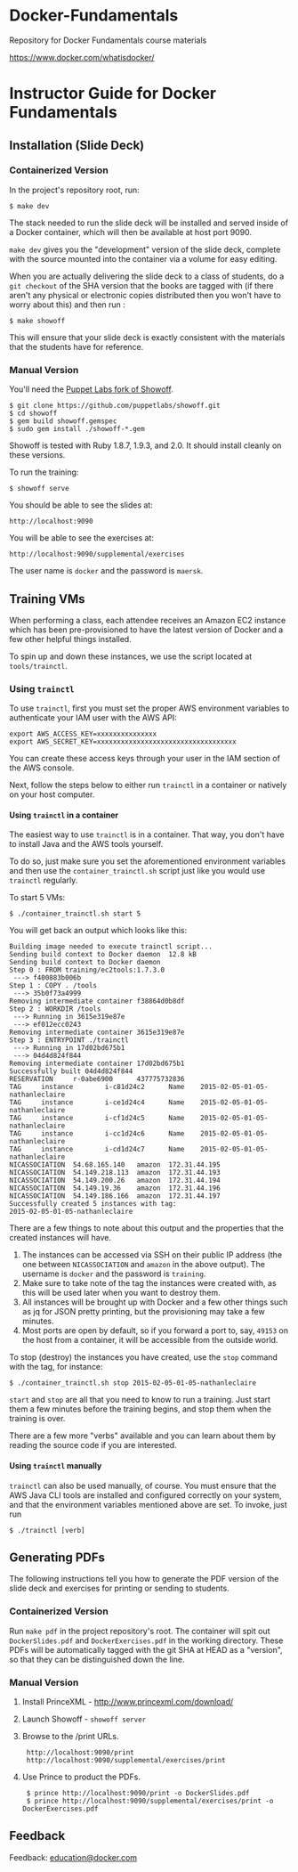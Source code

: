 Docker-Fundamentals
=======================

Repository for Docker Fundamentals course materials

https://www.docker.com/whatisdocker/

# Instructor Guide for Docker Fundamentals 

## Installation (Slide Deck)

### Containerized Version

In the project's repository root, run:

    $ make dev

The stack needed to run the slide deck will be installed and served inside of a
Docker container, which will then be available at host port 9090.

`make dev` gives you the "development" version of the slide deck, complete with
the source mounted into the container via a volume for easy editing.

When you are actually delivering the slide deck to a class of students, do a
`git checkout` of the SHA version that the books are tagged with (if there
aren't any physical or electronic copies distributed then you won't have to
worry about this) and then run :

    $ make showoff

This will ensure that your slide deck is exactly consistent with the materials
that the students have for reference.

### Manual Version

You'll need the [Puppet Labs fork of
Showoff](https://github.com/puppetlabs/showoff/).

    $ git clone https://github.com/puppetlabs/showoff.git
    $ cd showoff
    $ gem build showoff.gemspec
    $ sudo gem install ./showoff-*.gem

Showoff is tested with Ruby 1.8.7, 1.9.3, and 2.0. It should install
cleanly on these versions.

To run the training:

    $ showoff serve

You should be able to see the slides at:

    http://localhost:9090

You will be able to see the exercises at:

    http://localhost:9090/supplemental/exercises

The user name is ``docker`` and the password is ``maersk``.

## Training VMs

When performing a class, each attendee receives an Amazon EC2 instance which has
been pre-provisioned to have the latest version of Docker and a few other
helpful things installed.

To spin up and down these instances, we use the script located at
`tools/trainctl`.

### Using `trainctl`

To use `trainctl`, first you must set the proper AWS environment variables to
authenticate your IAM user with the AWS API:

```
export AWS_ACCESS_KEY=xxxxxxxxxxxxxxx
export AWS_SECRET_KEY=xxxxxxxxxxxxxxxxxxxxxxxxxxxxxxxxxxx
```

You can create these access keys through your user in the IAM section of the AWS
console.

Next, follow the steps below to either run `trainctl` in a container or natively
on your host computer.

#### Using `trainctl` in a container

The easiest way to use `trainctl` is in a container.  That way, you don't have
to install Java and the AWS tools yourself.

To do so, just make sure you set the aforementioned environment variables and
then use the `container_trainctl.sh` script just like you would use `trainctl`
regularly.

To start 5 VMs:

```console
$ ./container_trainctl.sh start 5
```

You will get back an output which looks like this:

```console
Building image needed to execute trainctl script...
Sending build context to Docker daemon  12.8 kB
Sending build context to Docker daemon
Step 0 : FROM training/ec2tools:1.7.3.0
 ---> f400883b006b
Step 1 : COPY . /tools
 ---> 35b0f73a4999
Removing intermediate container f38864d0b8df
Step 2 : WORKDIR /tools
 ---> Running in 3615e319e87e
 ---> ef012ecc0243
Removing intermediate container 3615e319e87e
Step 3 : ENTRYPOINT ./trainctl
 ---> Running in 17d02bd675b1
 ---> 04d4d824f844
Removing intermediate container 17d02bd675b1
Successfully built 04d4d824f844
RESERVATION     r-0abe6900      437775732836
TAG     instance        i-c81d24c2      Name    2015-02-05-01-05-nathanleclaire
TAG     instance        i-ce1d24c4      Name    2015-02-05-01-05-nathanleclaire
TAG     instance        i-cf1d24c5      Name    2015-02-05-01-05-nathanleclaire
TAG     instance        i-cc1d24c6      Name    2015-02-05-01-05-nathanleclaire
TAG     instance        i-cd1d24c7      Name    2015-02-05-01-05-nathanleclaire
NICASSOCIATION  54.68.165.140   amazon  172.31.44.195
NICASSOCIATION  54.149.218.113  amazon  172.31.44.193
NICASSOCIATION  54.149.200.26   amazon  172.31.44.194
NICASSOCIATION  54.149.19.36    amazon  172.31.44.196
NICASSOCIATION  54.149.186.166  amazon  172.31.44.197
Successfully created 5 instances with tag:
2015-02-05-01-05-nathanleclaire
```

There are a few things to note about this output and the properties that the
created instances will have.

1. The instances can be accessed via SSH on their public IP address (the one
   between `NICASSOCIATION` and `amazon` in the above output).  The username is
   `docker` and the password is `training`.
2. Make sure to take note of the tag the instances were created with, as this
   will be used later when you want to destroy them.
3. All instances will be brought up with Docker and a few other things such as
   jq for JSON pretty printing, but the provisioning may take a few minutes.
4. Most ports are open by default, so if you forward a port to, say, `49153` on
   the host from a container, it will be accessible from the outside world.

To stop (destroy) the instances you have created, use the `stop` command with
the tag, for instance:

```console
$ ./container_trainctl.sh stop 2015-02-05-01-05-nathanleclaire
```

`start` and `stop` are all that you need to know to run a training.  Just start
them a few minutes before the training begins, and stop them when the training
is over.

There are a few more "verbs" available and you can learn about them by reading
the source code if you are interested.


#### Using `trainctl` manually

`trainctl` can also be used manually, of course.  You must ensure that the AWS
Java CLI tools are installed and configured correctly on your system, and that
the environment variables mentioned above are set.  To invoke, just run

```console
$ ./trainctl [verb]
```

## Generating PDFs

The following instructions tell you how to generate the PDF version of the slide
deck and exercises for printing or sending to students.

### Containerized Version

Run `make pdf` in the project repository's root.  The container will spit out
`DockerSlides.pdf` and `DockerExercises.pdf` in the working directory.  These
PDFs will be automatically tagged with the git SHA at HEAD as a "version", so
that they can be distinguished down the line.

### Manual Version

1. Install PrinceXML - http://www.princexml.com/download/
2. Launch Showoff - `showoff server`
3. Browse to the /print URLs.

        http://localhost:9090/print
        http://localhost:9090/supplemental/exercises/print

4. Use Prince to product the PDFs.

        $ prince http://localhost:9090/print -o DockerSlides.pdf
        $ prince http://localhost:9090/supplemental/exercises/print -o DockerExercises.pdf

## Feedback

Feedback: [education@docker.com](mailto:education@docker.com)
